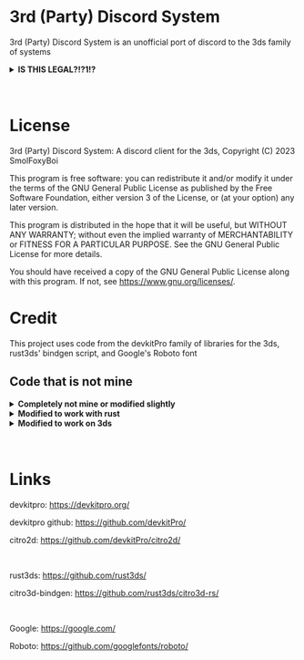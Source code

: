 # 3rd (Party) Discord System
3rd (Party) Discord System is an unofficial port of discord to the 3ds family of systems

<details>
<summary><b>IS THIS LEGAL?!?1!?</b></summary>
<b>No.</b>

Discord's TOS disallows the use of unofficial clients to access their platform. You can use this to discord but I cannot guarentee that you will not get your account deactivated or deleted.
</details>

<br>
<br>

# License
3rd (Party) Discord System: A discord client for the 3ds,
Copyright (C) 2023  SmolFoxyBoi

This program is free software: you can redistribute it and/or modify
it under the terms of the GNU General Public License as published by
the Free Software Foundation, either version 3 of the License, or
(at your option) any later version.

This program is distributed in the hope that it will be useful,
but WITHOUT ANY WARRANTY; without even the implied warranty of
MERCHANTABILITY or FITNESS FOR A PARTICULAR PURPOSE.  See the
GNU General Public License for more details.

You should have received a copy of the GNU General Public License
along with this program.  If not, see <https://www.gnu.org/licenses/>.

# Credit
This project uses code from the devkitPro family of libraries for the 3ds, rust3ds' bindgen script, and Google's Roboto font

## Code that is not mine

<details>
<summary><b>Completely not mine or modified slightly</b></summary>

&nbsp;&nbsp;&nbsp;&nbsp;rust3ds: bindgen-citro3d *at /bindgen-citro2d*&nbsp;&nbsp;&nbsp;&nbsp;&nbsp;&nbsp;**No License for bindgen-citro3d**
</details>

<details>
<summary><b>Modified to work with rust</b></summary>

&nbsp;&nbsp;&nbsp;&nbsp;devkitpro: citro2d *at /citro2d-sys-3pds*&nbsp;&nbsp;&nbsp;&nbsp;&nbsp;&nbsp;**Zlib License: Copyright (C) 2017-2018 fincs**
</details>

<details>
<summary><b>Modified to work on 3ds</b></summary>

&nbsp;&nbsp;&nbsp;&nbsp;Google: Roboto font *at /third_party_discord_system/src/romfs/Roboto*&nbsp;&nbsp;&nbsp;&nbsp;&nbsp;&nbsp;**Apache License 2.0: Copyright (C) 2015 Google Inc.**
</details>

<br>
<br>

# Links
devkitpro: https://devkitpro.org/

devkitpro github: https://github.com/devkitPro/

citro2d: https://github.com/devkitPro/citro2d/

<br>

rust3ds: https://github.com/rust3ds/

citro3d-bindgen: https://github.com/rust3ds/citro3d-rs/

<br>

Google: https://google.com/

Roboto: https://github.com/googlefonts/roboto/